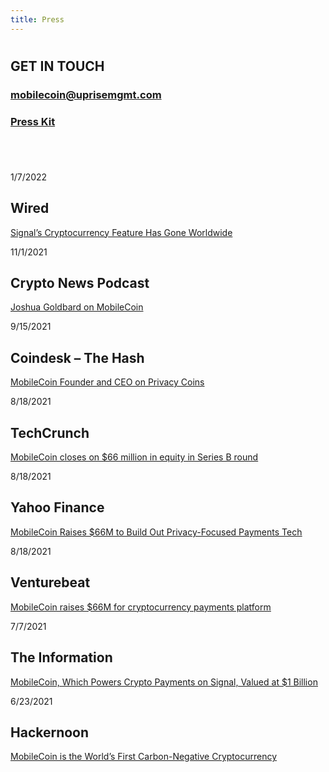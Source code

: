 ```yaml
---
title: Press
---
```

<div class="flex-grow css-1n0re61"><div class="colorbg css-1n0re61"><div class="css-zobf92"><div class=" css-1y58z8w"><div class="css-18a4l4g"><h1 ></h1><div><h2>GET IN TOUCH</h2>
<h3><a href="mailto:mobilecoin@uprisemgmt.com">mobilecoin@uprisemgmt.com</a></h3>
<h3><a href="https://mobilecoinwp.wpengine.com/wp-content/uploads/2021/11/MobileCoin-PressKit-2021.zip">Press Kit</a></h3>
</div></div></div></div></div><div class="lightbg css-1n0re61"><div class="css-zobf92"><div class=" css-1y58z8w"><div class="css-18a4l4g"><h1 class="text-center"></h1><br><div class="css-uzb1jv"><div class="css-wx7gyx"><div class="css-s27ulu"><div style="background-image:url(https://mobilecoinwp.wpengine.com/wp-content/uploads/2022/01/wired.jpg)" class="css-yeim8a"></div></div><div><p>1/7/2022</p>
<h2>Wired</h2>
<p><a href="https://www.wired.com/story/signal-mobilecoin-cryptocurrency-payments/" target="_blank" rel="noreferrer noopener">Signal’s Cryptocurrency Feature Has Gone Worldwide</a></p>
</div></div><div class="css-wx7gyx"><div class="css-s27ulu"><div style="background-image:url(https://mobilecoinwp.wpengine.com/wp-content/uploads/2021/11/268x0w.jpg)" class="css-yeim8a"></div></div><div><p>11/1/2021</p>
<h2>Crypto News Podcast</h2>
<p><a href="https://podcasts.apple.com/ca/podcast/70-joshua-goldbard-on-mobile-coin/id1559291408?i=1000540347410" target="_blank" rel="noreferrer noopener">Joshua Goldbard on MobileCoin</a></p>
</div></div><div class="css-wx7gyx"><div class="css-s27ulu"><div style="background-image:url(https://mobilecoinwp.wpengine.com/wp-content/uploads/2021/11/coindesk.png)" class="css-yeim8a"></div></div><div><p>9/15/2021</p>
<h2>Coindesk – The Hash</h2>
<p><a href="https://www.coindesk.com/tv/the-hash/the-hash-september-15-2021/" target="_blank" rel="noopener">MobileCoin Founder and CEO on Privacy Coins</a></p>
</div></div><div class="css-wx7gyx"><div class="css-s27ulu"><div style="background-image:url(https://mobilecoinwp.wpengine.com/wp-content/uploads/2021/11/techcrunch.png)" class="css-yeim8a"></div></div><div><p>8/18/2021</p>
<h2>TechCrunch</h2>
<p><u><a class="PrimaryLink BaseLink" href="https://techcrunch.com/2021/08/18/mobilecoin-closes-on-66-million-in-equity-in-series-b-round/" target="_blank" rel="noreferrer noopener">MobileCoin closes on $66 million in equity in Series B round</a></u></p>
</div></div><div class="css-wx7gyx"><div class="css-s27ulu"><div style="background-image:url(https://mobilecoinwp.wpengine.com/wp-content/uploads/2021/11/yahoo-finance.png)" class="css-yeim8a"></div></div><div><p>8/18/2021</p>
<h2>Yahoo Finance</h2>
<p><u><a class="PrimaryLink BaseLink" href="https://finance.yahoo.com/news/mobilecoin-raises-66m-build-privacy-110000502.html" target="_blank" rel="noreferrer noopener">MobileCoin Raises $66M to Build Out Privacy-Focused Payments Tech</a></u></p>
</div></div><div class="css-wx7gyx"><div class="css-s27ulu"><div style="background-image:url(https://mobilecoinwp.wpengine.com/wp-content/uploads/2021/11/venturebeat.png)" class="css-yeim8a"></div></div><div><p>8/18/2021</p>
<h2>Venturebeat</h2>
<p><u><a class="PrimaryLink BaseLink" href="https://venturebeat.com/2021/08/18/mobilecoin-raises-66m-for-cryptocurrency-payments-platform/" target="_blank" rel="noreferrer noopener">MobileCoin raises $66M for cryptocurrency payments platform</a></u></p>
</div></div><div class="css-wx7gyx"><div class="css-s27ulu"><div style="background-image:url(https://mobilecoinwp.wpengine.com/wp-content/uploads/2021/11/Screen-Shot-2021-11-19-at-2.04.44-PM.png)" class="css-yeim8a"></div></div><div><p>7/7/2021</p>
<h2>The Information</h2>
<p><u><a class="PrimaryLink BaseLink" href="https://www.theinformation.com/articles/mobilecoin-which-powers-crypto-payments-on-signal-valued-at-1-billion" target="_blank" rel="noreferrer noopener">MobileCoin, Which Powers Crypto Payments on Signal, Valued at $1 Billion</a></u></p>
</div></div><div class="css-wx7gyx"><div class="css-s27ulu"><div style="background-image:url(https://mobilecoinwp.wpengine.com/wp-content/uploads/2021/11/Screen-Shot-2021-11-19-at-1.57.16-PM.png)" class="css-yeim8a"></div></div><div><p>6/23/2021</p>
<h2>Hackernoon</h2>
<p><u><a class="PrimaryLink BaseLink" href="https://hackernoon.com/mobilecoin-is-the-worlds-first-carbon-negative-cryptocurrency-1i2o37my" target="_blank" rel="noreferrer noopener">MobileCoin is the World’s First Carbon-Negative Cryptocurrency</a></u></p>
</div></div></div></div></div></div></div></div>

